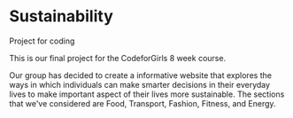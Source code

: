 # Sustainability
Project for coding

This is our final project for the CodeforGirls 8 week course.

Our group has decided to create a informative website that explores the ways in which individuals can make smarter decisions in their everyday lives to make important aspect of their lives more sustainable. The sections that we've considered are Food, Transport, Fashion, Fitness, and Energy.
